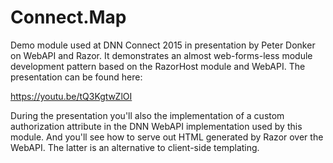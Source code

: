 # Connect.Map
Demo module used at DNN Connect 2015 in presentation by Peter Donker on WebAPI and Razor. 
It demonstrates an almost web-forms-less module development pattern based on the RazorHost module and
WebAPI. The presentation can be found here:

https://youtu.be/tQ3KgtwZlOI

During the presentation you'll also the implementation of a custom authorization attribute in the DNN
WebAPI implementation used by this module. And you'll see how to serve out HTML generated by Razor over 
the WebAPI. The latter is an alternative to client-side templating.

